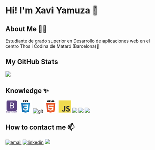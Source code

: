 
# Hi! I'm Xavi Yamuza 👋

## About Me 👨‍💻
Estudiante de grado superior en Desarrollo de aplicaciones web en el centro Thos i Codina de Mataró (Barcelona)📍


## My GitHub Stats
<img height="180em" src="https://github-readme-stats.vercel.app/api?username=azumay&show_icons=true&hide_border=true&&count_private=true&include_all_commits=true" />

      

## Knowledge ✨

<div align="left">
    <p align="left">
        <img src="https://raw.githubusercontent.com/devicons/devicon/master/icons/bootstrap/bootstrap-plain-wordmark.svg" alt="bootstrap" width="40" height="40" />
        <img src="https://raw.githubusercontent.com/devicons/devicon/master/icons/css3/css3-original-wordmark.svg" alt="css3" width="40" height="40" /> </a>
        <img src="https://www.vectorlogo.zone/logos/git-scm/git-scm-icon.svg" alt="git" width="40" height="40" />
        <img src="https://raw.githubusercontent.com/devicons/devicon/master/icons/html5/html5-original-wordmark.svg" alt="html5" width="40" height="40" /> 
        <img src="https://raw.githubusercontent.com/devicons/devicon/master/icons/javascript/javascript-original.svg" alt="javascript" width="40" height="40" />
        <img src="https://img.icons8.com/officel/40/000000/php-logo.png"/>
        <img src="https://img.icons8.com/color/40/000000/java-coffee-cup-logo--v2.png"/>
        <img src="https://img.icons8.com/color/40/000000/mysql-logo.png"/>
    </p>
</div>

## How to contact me 📫

<a href="mailto:xyamuza@gmail.com"><img src="https://img.icons8.com/color/35/000000/gmail.png" alt="email"/></a>
<a href="https://www.linkedin.com/in/sara-rd" target="_blank"><img src="https://img.icons8.com/color/35/000000/linkedin.png" alt="linkedin"/></a>
<a href="https://www.instagram.com/azumay404/" target="_blank"><img src="https://img.icons8.com/fluency/35/000000/instagram-new.png"/></a>


<!--
**azumay/azumay** is a ✨ _special_ ✨ repository because its `README.md` (this file) appears on your GitHub profile.

Here are some ideas to get you started:

- 🔭 I’m currently working on ...
- 🌱 I’m currently learning ...
- 👯 I’m looking to collaborate on ...
- 🤔 I’m looking for help with ...
- 💬 Ask me about ...
- 📫 How to reach me: ...
- 😄 Pronouns: ...
- ⚡ Fun fact: ...
-->
